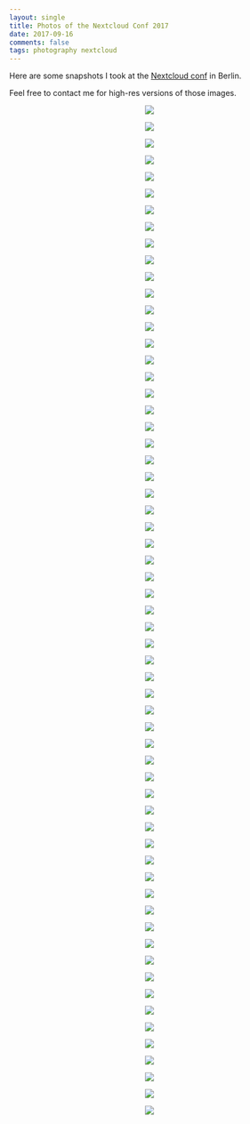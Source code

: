 ```yaml
---
layout: single
title: Photos of the Nextcloud Conf 2017
date: 2017-09-16
comments: false
tags: photography nextcloud
---
```


Here are some snapshots I took at the [Nextcloud conf](https://nextcloud.com/conf/) in Berlin.

Feel free to contact me for high-res versions of those images.

<p align="center"><img src="/assets/20170916_nextcloud_conf/nextcloud_conf_01.jpg"></p>
<p align="center"><img src="/assets/20170916_nextcloud_conf/nextcloud_conf_02.jpg"></p>
<p align="center"><img src="/assets/20170916_nextcloud_conf/nextcloud_conf_03.jpg"></p>
<p align="center"><img src="/assets/20170916_nextcloud_conf/nextcloud_conf_04.jpg"></p>
<p align="center"><img src="/assets/20170916_nextcloud_conf/nextcloud_conf_05.jpg"></p>
<p align="center"><img src="/assets/20170916_nextcloud_conf/nextcloud_conf_06.jpg"></p>
<p align="center"><img src="/assets/20170916_nextcloud_conf/nextcloud_conf_07.jpg"></p>
<p align="center"><img src="/assets/20170916_nextcloud_conf/nextcloud_conf_08.jpg"></p>
<p align="center"><img src="/assets/20170916_nextcloud_conf/nextcloud_conf_09.jpg"></p>
<p align="center"><img src="/assets/20170916_nextcloud_conf/nextcloud_conf_10.jpg"></p>
<p align="center"><img src="/assets/20170916_nextcloud_conf/nextcloud_conf_11.jpg"></p>
<p align="center"><img src="/assets/20170916_nextcloud_conf/nextcloud_conf_12.jpg"></p>
<p align="center"><img src="/assets/20170916_nextcloud_conf/nextcloud_conf_13.jpg"></p>
<p align="center"><img src="/assets/20170916_nextcloud_conf/nextcloud_conf_14.jpg"></p>
<p align="center"><img src="/assets/20170916_nextcloud_conf/nextcloud_conf_15.jpg"></p>
<p align="center"><img src="/assets/20170916_nextcloud_conf/nextcloud_conf_16.jpg"></p>
<p align="center"><img src="/assets/20170916_nextcloud_conf/nextcloud_conf_17.jpg"></p>
<p align="center"><img src="/assets/20170916_nextcloud_conf/nextcloud_conf_18.jpg"></p>
<p align="center"><img src="/assets/20170916_nextcloud_conf/nextcloud_conf_19.jpg"></p>
<p align="center"><img src="/assets/20170916_nextcloud_conf/nextcloud_conf_20.jpg"></p>
<p align="center"><img src="/assets/20170916_nextcloud_conf/nextcloud_conf_21.jpg"></p>
<p align="center"><img src="/assets/20170916_nextcloud_conf/nextcloud_conf_22.jpg"></p>
<p align="center"><img src="/assets/20170916_nextcloud_conf/nextcloud_conf_23.jpg"></p>
<p align="center"><img src="/assets/20170916_nextcloud_conf/nextcloud_conf_24.jpg"></p>
<p align="center"><img src="/assets/20170916_nextcloud_conf/nextcloud_conf_25.jpg"></p>
<p align="center"><img src="/assets/20170916_nextcloud_conf/nextcloud_conf_26.jpg"></p>
<p align="center"><img src="/assets/20170916_nextcloud_conf/nextcloud_conf_27.jpg"></p>
<p align="center"><img src="/assets/20170916_nextcloud_conf/nextcloud_conf_28.jpg"></p>
<p align="center"><img src="/assets/20170916_nextcloud_conf/nextcloud_conf_29.jpg"></p>
<p align="center"><img src="/assets/20170916_nextcloud_conf/nextcloud_conf_30.jpg"></p>
<p align="center"><img src="/assets/20170916_nextcloud_conf/nextcloud_conf_31.jpg"></p>
<p align="center"><img src="/assets/20170916_nextcloud_conf/nextcloud_conf_32.jpg"></p>
<p align="center"><img src="/assets/20170916_nextcloud_conf/nextcloud_conf_33.jpg"></p>
<p align="center"><img src="/assets/20170916_nextcloud_conf/nextcloud_conf_34.jpg"></p>
<p align="center"><img src="/assets/20170916_nextcloud_conf/nextcloud_conf_35.jpg"></p>
<p align="center"><img src="/assets/20170916_nextcloud_conf/nextcloud_conf_36.jpg"></p>
<p align="center"><img src="/assets/20170916_nextcloud_conf/nextcloud_conf_37.jpg"></p>
<p align="center"><img src="/assets/20170916_nextcloud_conf/nextcloud_conf_38.jpg"></p>
<p align="center"><img src="/assets/20170916_nextcloud_conf/nextcloud_conf_39.jpg"></p>
<p align="center"><img src="/assets/20170916_nextcloud_conf/nextcloud_conf_40.jpg"></p>
<p align="center"><img src="/assets/20170916_nextcloud_conf/nextcloud_conf_41.jpg"></p>
<p align="center"><img src="/assets/20170916_nextcloud_conf/nextcloud_conf_42.jpg"></p>
<p align="center"><img src="/assets/20170916_nextcloud_conf/nextcloud_conf_43.jpg"></p>
<p align="center"><img src="/assets/20170916_nextcloud_conf/nextcloud_conf_44.jpg"></p>
<p align="center"><img src="/assets/20170916_nextcloud_conf/nextcloud_conf_45.jpg"></p>
<p align="center"><img src="/assets/20170916_nextcloud_conf/nextcloud_conf_46.jpg"></p>
<p align="center"><img src="/assets/20170916_nextcloud_conf/nextcloud_conf_47.jpg"></p>
<p align="center"><img src="/assets/20170916_nextcloud_conf/nextcloud_conf_48.jpg"></p>
<p align="center"><img src="/assets/20170916_nextcloud_conf/nextcloud_conf_49.jpg"></p>
<p align="center"><img src="/assets/20170916_nextcloud_conf/nextcloud_conf_50.jpg"></p>
<p align="center"><img src="/assets/20170916_nextcloud_conf/nextcloud_conf_51.jpg"></p>
<p align="center"><img src="/assets/20170916_nextcloud_conf/nextcloud_conf_52.jpg"></p>
<p align="center"><img src="/assets/20170916_nextcloud_conf/nextcloud_conf_53.jpg"></p>
<p align="center"><img src="/assets/20170916_nextcloud_conf/nextcloud_conf_54.jpg"></p>
<p align="center"><img src="/assets/20170916_nextcloud_conf/nextcloud_conf_55.jpg"></p>
<p align="center"><img src="/assets/20170916_nextcloud_conf/nextcloud_conf_56.jpg"></p>
<p align="center"><img src="/assets/20170916_nextcloud_conf/nextcloud_conf_57.jpg"></p>
<p align="center"><img src="/assets/20170916_nextcloud_conf/nextcloud_conf_58.jpg"></p>
<p align="center"><img src="/assets/20170916_nextcloud_conf/nextcloud_conf_59.jpg"></p>
<p align="center"><img src="/assets/20170916_nextcloud_conf/nextcloud_conf_60.jpg"></p>
<p align="center"><img src="/assets/20170916_nextcloud_conf/nextcloud_conf_61.jpg"></p>
